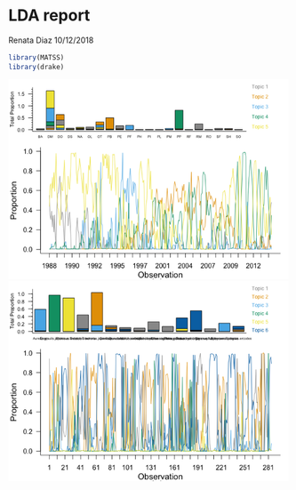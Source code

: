 LDA report
================
Renata Diaz
10/12/2018

``` r
library(MATSS)
library(drake)
```

![](lda_report_files/figure-gfm/plot%20LDA-1.png)<!-- -->![](lda_report_files/figure-gfm/plot%20LDA-2.png)<!-- -->
